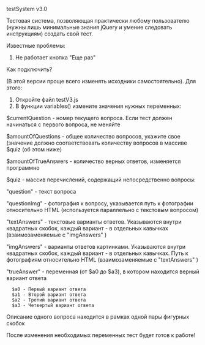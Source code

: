 
testSystem v3.0

Тестовая система, позволяющая практически любому пользователю (нужны лишь минимальные знания jQuery и умение следовать инструкциям) создать свой тест.

Известные проблемы:
1. Не работает кнопка "Еще раз"

Как подключить?

(В этой версии проще всего изменять исходники самостоятельно). Для этого:
1. Откройте файл testV3.js 
2. В функции variables() измените значения нужных переменных:

 $currentQuestion - номер текущего вопроса. Если тест должен начинаться с первого вопроса, не меняйте

 $amountOfQuestions - общее количество вопросов, укажите свое (значение должно соответствовать количеству вопросов в массиве $quiz (об этом ниже)

 $amountOfTrueAnswers - количество верных ответов, изменяется программно

 $quiz - массив перечислений, содержащий непосредственно вопросы:

 "question" - текст вопроса

 "questionImg" - фотография к вопросу, указывается путь к фотографии относительно HTML (используется параллельно с текстовым вопросом)

 "textAnswers" - текстовые варианты ответов. Указываются внутри квадратных скобок, каждый вариант - в отдельных кавычках (взаимозаменяемые с "imgAnswers" )

 "imgAnswers" - варианты ответов картинками. Указываются внутри квадратных скобок, каждый вариант - в отдельных кавычках. Путь к фотографиям относительно HTML (взаимозаменяемые с "textAnswers" )

 "trueAnswer" - переменная (от $a0 до $a3), в котором находится верный вариант ответа

      $a0 - Первый вариант ответа
      $a1 - Второй вариант ответа
      $a2 - Третий вариант ответа
      $a3 - Четвертый вариант ответа



Описание одного вопроса находится в рамках одной пары фигурных скобок

После изменения необходимых переменных тест будет готов к работе!
